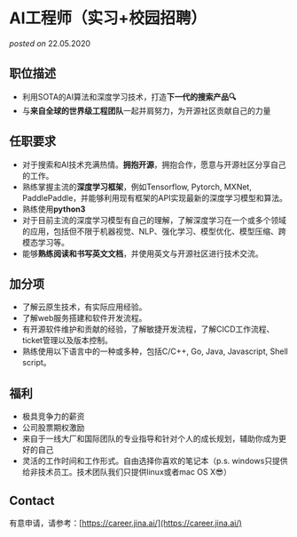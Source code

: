 # AI工程师（实习+校园招聘）
*posted on* 22.05.2020


## 职位描述

- 利用SOTA的AI算法和深度学习技术，打造**下一代的搜索产品🔍**
- 与**来自全球的世界级工程团队**一起并肩努力，为开源社区贡献自己的力量

## 任职要求
- 对于搜索和AI技术充满热情。**拥抱开源**，拥抱合作，愿意与开源社区分享自己的工作。
- 熟练掌握主流的**深度学习框架**，例如Tensorflow, Pytorch, MXNet, PaddlePaddle，并能够利用现有框架的API实现最新的深度学习模型和算法。
- 熟练使用**python3**
- 对于目前主流的深度学习模型有自己的理解，了解深度学习在一个或多个领域的应用，包括但不限于机器视觉、NLP、强化学习、模型优化、模型压缩、跨模态学习等。
- 能够**熟练阅读和书写英文文档**，并使用英文与开源社区进行技术交流。

## 加分项
- 了解云原生技术，有实际应用经验。
- 了解web服务搭建和软件开发流程。
- 有开源软件维护和贡献的经验，了解敏捷开发流程，了解CICD工作流程、ticket管理以及版本控制。
- 熟练使用以下语言中的一种或多种，包括C/C++, Go, Java, Javascript, Shell script。


## 福利

- 极具竞争力的薪资
- 公司股票期权激励
- 来自于一线大厂和国际团队的专业指导和针对个人的成长规划，辅助你成为更好的自己
- 灵活的工作时间和工作形式。自由选择你喜欢的笔记本（p.s. windows只提供给非技术员工。技术团队我们只提供linux或者mac OS X😎）

## Contact

有意申请，请参考：[https://career.jina.ai/](https://career.jina.ai/)
